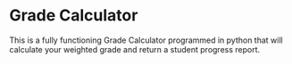 # Grade Calculator

This is a fully functioning Grade Calculator programmed in python that will calculate your weighted grade and return a student progress report. 
